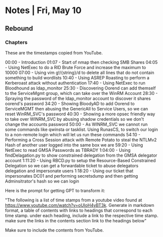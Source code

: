 # Notes | Fri, May 10

## Rebound

### Chapters

These are the timestamps copied from YouTube. 

00:00 - Introduction
01:07 - Start of nmap then checking SMB Shares
04:05 - Using NetExec to do a RID Brute Force and increase the maximum to 10000
07:00 - Using vim g!/{string}/d to delete all lines that do not contain something to build wordlists
10:40 - Using ASREP Roasting to perform a Kerberoast attack without authentication
17:40 - Using NetExec to run Bloodhound as ldap_monitor
25:30 - Discovering Oorend can add themself to the ServiceMgmt group, which can take over the WinRM Account
28:30 - Spraying the password of the ldap_monitor account to discover it shares oorend's password
34:20 - Showing BloodyAD to add Oorend to ServiceMGMT then abusing the GenericAll to Service Users, so we can reset WinRM_SVC's password
40:30 - Showing a more opsec friendly way to take over WINRM_SVC by abusing shadow credentials so we don't change the accounts password
50:00 - As WINRM_SVC we cannot run some commands like qwinsta or tasklist. Using RunasCS, to switch our login to a non-remote login which will let us run these commands
54:10 - Performing a Cross Session attack with Remote Potato to steal the NTLMv2 Hash of another user logged into the same box we are
59:20 - Using NetExec to read GMSA Passwords as TBRADY
1:04:00 - Using findDelagation.py to show constrained delegation from the GMSA delegator account
1:11:20 - Using RBCD.py to setup the Resource-Based Constrained Delegation so we can get a forwardable ticket to abuse delegators delegation and impersonate users
1:18:20 - Using our ticket that impersonates DC01 and performing secretsdump and then getting Adminsitrator's hash so we can login

Here is the prompt for getting GPT to transform it:

"The following is a list of time stamps from a youtube video found at https://www.youtube.com/watch?v=oUIoH4yBT3k. Generate in markdown format, a table of contents with links to headings that correspond to each time stamp. under each heading, include a link to the respective time stamp. make sure the links in the contents section link to the headings below"

Make sure to include the contents from YouTube.

